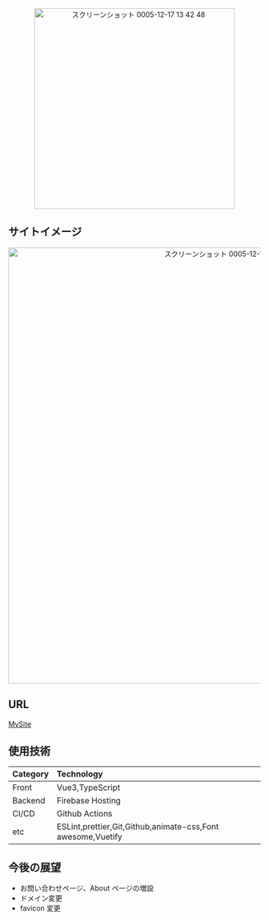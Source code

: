<div align="center">
  <img width="400" alt="スクリーンショット 0005-12-17 13 42 48" src="https://github.com/suimin-suyaa/my-site/assets/118048244/2404d431-d979-471a-b94e-2191cf02e536">
</div>

## サイトイメージ

<div align="center">
  <img width="869" alt="スクリーンショット 0005-12-17 13 13 47" src="https://github.com/suimin-suyaa/my-site/assets/118048244/4d42f485-664e-4d0d-9ccd-33fa72feb6c1">
</div>

## URL

[MySite](https://chiaki-my-site.web.app/ "MySite")

## 使用技術

| Category | Technology                                                  |
| :------- | :---------------------------------------------------------- |
| Front    | Vue3,TypeScript                                             |
| Backend  | Firebase Hosting                                            |
| CI/CD    | Github Actions                                              |
| etc      | ESLint,prettier,Git,Github,animate-css,Font awesome,Vuetify |

## 今後の展望

- お問い合わせページ、About ページの増設
- ドメイン変更
- favicon 変更

